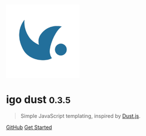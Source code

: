 ![logo](_media/icon.png)

# igo dust <small>0.3.5</small>

> Simple JavaScript templating, inspired by [Dust.js](https://github.com/linkedin/dustjs).

[GitHub](https://github.com/igocreate/igo-dust)
[Get Started](getting-started)

